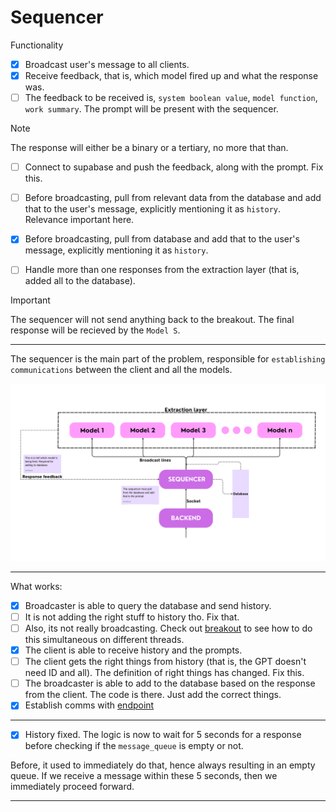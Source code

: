 # Sequencer

Functionality

- [x] Broadcast user's message to all clients.
- [x] Receive feedback, that is, which model fired up and what the response was.
- [ ] The feedback to be received is, `system boolean value`, `model function`, `work summary`. The prompt will be present with the sequencer. 

> [!NOTE]
> The response will either be a binary or a tertiary, no more that than.

- [ ] Connect to supabase and push the feedback, along with the prompt. Fix this.
- [ ] Before broadcasting, pull from relevant data from the database and add that to the user's message, explicitly mentioning it as `history`. Relevance important here.
- [x] Before broadcasting, pull from database and add that to the user's message, explicitly mentioning it as `history`.

- [ ] Handle more than one responses from the extraction layer (that is, added all to the database).


> [!IMPORTANT]
> The sequencer will not send anything back to the breakout. The final response will be recieved by the `Model S`.

---

The sequencer is the main part of the problem, responsible for `establishing communications` between the client and all the models.

![Sequencer workflow](./images/Sequencer.png)

---

What works:

- [x] Broadcaster is able to query the database and send history.
- [ ] It is not adding the right stuff to history tho. Fix that.
- [ ] Also, its not really broadcasting. Check out [breakout](./BreakoutGPT/breakout.py) to see how to do this simultaneous on different threads. 
- [x] The client is able to receive history and the prompts.
- [ ] The client gets the right things from history (that is, the GPT doesn't need ID and all). The definition of right things has changed. Fix this.
- [ ] The broadcaster is able to add to the database based on the response from the client. The code is there. Just add the correct things.
- [x] Establish comms with [endpoint](../Backend_endpoint/commsBack.py)

---

- [x] History fixed. The logic is now to wait for 5 seconds for a response before checking if the `message_queue` is empty or not. 

Before, it used to immediately do that, hence always resulting in an empty queue. If we receive a message within these 5 seconds, then we immediately proceed forward.

---